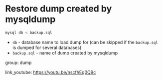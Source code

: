 # Restore dump created by mysqldump

```bash
mysql db < backup.sql
```

- `db` - database name to load dump for (can be skipped if the ```backup.sql``` is dumped for several databases)
- `backup.sql` - name of dump created by mysqldump

group: dump


link_youtube: https://youtu.be/nscfhEq0Q9c

